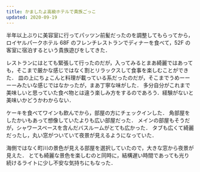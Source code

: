 ```yaml
---
title: かましたよ高級ホテルで貴族ごっこ
updated: 2020-09-19
---
```


半年以上ぶりに美容室に行ってパッツン前髪だったのを調整してもらってから，
ロイヤルパークホテル 68F のフレンチレストランでディナーを食べて，52F の客室に宿泊するという貴族遊びをしてきた．

レストランにはとても緊張して行ったのだが，入ってみるとまあ綺麗ではあっても，そこまで厳かな感じではなく割とリラックスして食事を楽しむことができた．
皿の上にちょこんと料理が載っている系だったのだが，そこまでうめーーーーみたいな感じではなかったが，まあ丁寧な味がした．
多分自分がこれまで美味しいと思っていた食べ物とは違う楽しみ方をするのであろう．経験がないと美味いかどうかわからない．

ケーキを食べてワインも飲んでから，部屋の方にチェックインした．
角部屋をしたかいもあって想像していたよりも広い部屋だった．
メインの部屋もそうだが，シャワースペースを含んだバスルームがとても広かった．
タブも広くて綺麗だったし，丸い窓がついていて夜景が見えるようになっていた．

海側ではなく町川の景色が見える部屋を選択していたので，大きな窓から夜景が見えた．
とても綺麗な景色を楽しむのと同時に，結構遅い時間であっても光り続けるライトに少し不安な気持ちにもなった．
